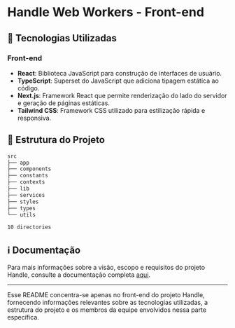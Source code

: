 # Handle Web Workers - Front-end

## 🚀 Tecnologias Utilizadas

### Front-end

- **React**: Biblioteca JavaScript para construção de interfaces de usuário.
- **TypeScript**: Superset do JavaScript que adiciona tipagem estática ao código.
- **Next.js**: Framework React que permite renderização do lado do servidor e geração de páginas estáticas.
- **Tailwind CSS**: Framework CSS utilizado para estilização rápida e responsiva.

## 📂 Estrutura do Projeto

```bash
src
├── app
├── components
├── constants
├── contexts
├── lib
├── services
├── styles
├── types
└── utils

10 directories
```

## ℹ️ Documentação

Para mais informações sobre a visão, escopo e requisitos do projeto Handle, consulte a documentação completa [aqui](https://github.com/HandleServices/handle-workers-lite/blob/main/docs/Documenta%C3%A7%C3%A3o%20Requisitos%2C%20Vis%C3%A3o%20e%20Escopo.docx.pdf).

---

Esse README concentra-se apenas no front-end do projeto Handle, fornecendo informações relevantes sobre as tecnologias utilizadas, a estrutura do projeto e os membros da equipe envolvidos nessa parte específica.
